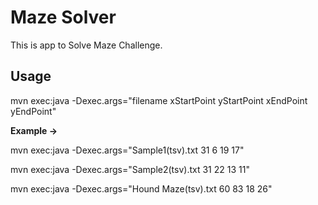 # Maze Solver
This is app to Solve Maze Challenge.
## Usage

mvn exec:java -Dexec.args="filename xStartPoint yStartPoint xEndPoint yEndPoint"

**Example ->**

mvn exec:java -Dexec.args="Sample1(tsv).txt 31 6 19 17"

mvn exec:java -Dexec.args="Sample2(tsv).txt 31 22 13 11"

mvn exec:java -Dexec.args="Hound Maze(tsv).txt 60 83 18 26"
